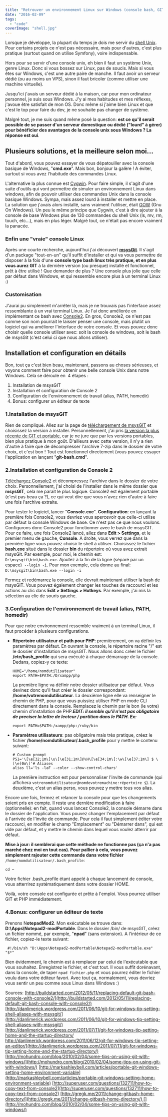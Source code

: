 ```yaml
---
title: "Retrouver un environnement Linux sur Windows (console bash, GIT)"
date: "2016-02-09"
tags:
  - "code"
coverImage: "shell.jpg"
---
```


Lorsque je développe, la plupart du temps je dois me servir du [shell Unix](http://fr.wikipedia.org/wiki/Shell_Unix "Qu'est ce que le shell Unix"). Pour certains projets ce n'est pas nécessaire, mais pour d'autres, c'est plus pratique (surtout quand on utilise Symfony), voire indispensable.<!--more-->

Hors pour se servir d'une console unix, eh bien il faut un système Unix, genre Linux. Donc si vous bossez sur Linux, pas de soucis. Mais si vous êtes sur Windows, c'est une autre paire de manche. Il faut avoir un serveur dédié (ou au moins un VPS), sinon il faut bricoler (comme utiliser une machine virtuelle).

Jusqu'ici j'avais un serveur dédié à la maison, car pour mon ordinateur personnel, je suis sous Windows. J'y ai mes habitudes et mes réflexes, j'avoue être satisfait de mon OS. Donc même si j'aime bien Linux et que c'est le top pour faire du dev, je ne souhaite pas changer de système.

Malgré tout, je me suis quand même posé la question: **est ce qu'il serait possible de se passer d'un serveur domestique ou dédié ("lourd" à gérer) pour bénéficier des avantages de la console unix sous Windows ? La réponse est oui**.

## Plusieurs solutions, et la meilleure selon moi...

Tout d'abord, vous pouvez essayer de vous dépatouiller avec la console basique de Windows, "**cmd.exe**". Mais bon, bonjour la galère ! A éviter, surtout si vous avez l'habitude des commandes Linux.

L'alternative la plus connue est [Cygwin](http://fr.wikipedia.org/wiki/Cygwin "Qu'est ce que Cygwin"). Pour faire simple, il s'agit d'une suite d'outils qui vont permettre de simuler un environnement Linux dans windows, afin de pouvoir utiliser des commandes Unix dans la console basique Windows. Sympa, mais assez lourd à installer et mettre en place. La solution que j'avais alors installé, sans vraiment l'utiliser, était [GOW](https://github.com/bmatzelle/gow "Aller sur le site de GOW") (Gnu On Windows). Un peu le même principe que Cygwin, c'est à dire ajouter à la console de base Windows plus de 130 commandes du shell Unix (ls, mv, rm, touch, etc...), mais en plus léger. Malgré tout, ce n'était pas encore vraiment la panacée.

### Enfin une "vraie" console Linux

Après une courte recherche, aujourd'hui j'ai découvert [**msysGit**](https://git-for-windows.github.io/ "Aller sur le site de msysGit"). Il s'agit d'un package "tout-en-un" qu'il suffit d'installer et qui va vous permettre de disposer à la fois d'une **console type bash linux très pratique, et en plus vous aurez GIT** à la dernière version (ou presque) installé et fonctionnel, prêt à être utilisé ! Que demander de plus ? Une console plus jolie que celle par défaut dans Windows, et qui ressemble encore plus à un terminal Linux :)

### Customisation

J'aurai pu simplement m'arrêter là, mais je ne trouvais pas l'interface assez ressemblante à un vrai terminal Linux. Je l'ai donc améliorée en implémentant ce bash avec [Console2](http://sourceforge.net/projects/console/ "Voir le site de Console2"). En gros, Console2, ce n'est pas comme son nom pourrait le laisser penser une console, mais plutôt un logiciel qui va améliorer l'interface de votre console. Et vous pouvez donc choisir quelle console utiliser avec: soit la console de windows, soit le bash de msysGit (c'est celui ci que nous allons utiliser).

## Installation et configuration en détails

Bon, tout ça c'est bien beau, maintenant, passons au choses sérieuses, et voyons comment faire pour obtenir une belle console Unix dans notre Windows. Cela se déroule en  4 étapes :

1. Installation de msysGIT
2. Installation et configuration de Console 2
3. Configuration de l'environnement de travail (alias, PATH, homedir)
4. Bonus: configurer un éditeur de texte

### 1.Installation de msysGIT

Rien de compliqué. Allez sur la page de [téléchargement de msysGIT](http://code.google.com/p/msysgit/downloads/list?can=2&q=&colspec=Filename+Summary+Uploaded+ReleaseDate+Size+DownloadCount) et choisissez la version à installer. Personnellement, j'ai pris [la version la plus récente de GIT et portable](http://code.google.com/p/msysgit/downloads/detail?name=PortableGit-1.8.0-preview20121022.7z&can=2&q= "Version portable de msysGIT"), car je ne jure que par les versions portables, bien plus pratique à mon goût. D'ailleurs avec cette version, il n'y a rien d'autre à faire que de décompresser l'archive 7-zip dans le dossier de votre choix, et c'est bon ! Tout est fonctionnel directement (vous pouvez essayer l'application en lançant "**git-bash.cmd**".

### 2.Installation et configuration de Console 2

[Téléchargez Console2](http://sourceforge.net/projects/console/files/latest/download) et décompressez l'archive dans le dossier de votre choix. Personnellement, j'ai choisi de l'installer dans le même dossier que **msysGIT**, cela me parait le plus logique. Console2 est également portable (c'est pas beau ça ?), ce qui veut dire que vous n'avez rien d'autre à faire une fois l'archive extraite.

Pour tester le logiciel, lancer "**Console.exe**". **Configuration**: en lançant la première fois Console2, vous devriez vous apercevoir que celle-ci utilise par défaut la console Windows de base. Ce n'est pas ce que nous voulons. Configurons donc Console2 pour fonctionner avec le bash de msysGIT. Pour ce faire, une fois Console2 lancé, allez dans **Edit > Settings**, et le premier menu de gauche, **Console**. A droite, vous verrez que dans la première ligne vous pouvez choisir le shell à utiliser. Choisissez le fichier **bash.exe** situé dans le dossier **bin** du répertoire où vous avez extrait msysGit. Par exemple, pour moi, le chemin est: `D:\msysgit\bin\bash.exe`. Ajoutez à la fin de la ligne (séparé par un espace)  `--login -i`. Pour mon exemple, cela donne au final: `D:\msysgit\bin\bash.exe --login -i` 

Fermez et redémarrez la console, elle devrait maintenant utiliser la bash de msysGIT. Vous pouvez également changer les touches de raccourci et les actions au clic dans **Edit > Settings > Hotkeys**. Par exemple, j'ai mis la sélection au clic de souris gauche.

### 3.Configuration de l'environnement de travail (alias, PATH, homedir)

Pour que notre environnement ressemble vraiment à un terminal Linux, il faut procéder à plusieurs configurations.

- **Répertoire utilisateur et path pour PHP**: premièrement, on va définir les paramètres par défaut. En ouvrant la console, le répertoire racine "/" est le dossier d'installation de msysGIT. Nous allons donc créer le fichier **/etc/bash\_profile** qui sera exécuté à chaque démarrage de la console. Dedans, copiez-y ce texte:

    ```
    HOME="/home/nomdutilisateur"
    export PATH=$PATH:/D/xampp/php
    ```

    La première ligne va définir notre dossier utilisateur par défaut. Vous devinez donc qu'il faut créer le dossier correspondant: **/home/votrenomdutilisateur**. La deuxième ligne elle va renseigner le chemin de PHP, pour que vous puissiez utiliser PHP en mode CLI directement dans la console. Remplacez le chemin par le bon (le votre) chemin d'installation de PHP._**EDIT: il semble qu'il n'est pas obligatoire de preciser la lettre de lecteur / partition dans le PATH. Ex:**_

    ```
    export PATH=$PATH:/xampp/php:/ruby/bin
    ```

- **Paramètres utilisateurs**: pas obligatoire mais très pratique, créez le fichier **/home/nomdutilisateur/.bash\_profile** pour y mettre le contenu suivant:

    ```
    # Custom prompt
    PS1='\[\e[32;1m\]\u\[\e[31;1m\]@\H\[\e[34;1m\]:\w\[\e[37;1m\] $ \[\e[0m\]'# Aliases
    alias ll='ls -laF --color --show-control-chars'
    ```

    La première instruction est pour personnaliser l'invite de commande (qui affichera `votrenomdutilisateur@nomdevotremachine:répertoire $`). La deuxième, c'est un alias perso, vous pouvez y mettre tous vos alias.

Encore une fois, fermez et relancer la console pour que les changements soient pris en compte. Il reste une dernière modification à faire (optionnelle): en fait, quand vous lancez Console2, la console démarre dans le dossier de l'application. Vous pouvez changer l'emplacement par défaut à l'arrivée de l'invite de commande. Pour cela il faut simplement éditer votre raccourci, en modifier le champ "Emplacement" ou "Démarrer dans", qui est vide par défaut, et y mettre le chemin dans lequel vous voulez atterrir par défaut.

**Mise à jour: il semblerai que cette méthode ne fonctionne pas (ça n'a pas marché chez moi en tout cas). Pour pallier à cela, vous pouvez simplement rajouter cette commande dans votre fichier** `/home/nomdutilisateur/.bash_profile`:

```
cd ~
```

Votre fichier .bash\_profile étant appelé à chaque lancement de console, vous atterrirez systématiquement dans votre dossier HOME.

Voilà, votre console est configurée et prête à l'emploi. Vous pourrez utiliser GIT et PHP immédiatement.

### 4.Bonus: configurer un éditeur de texte

Prenons N**otepadMod2**. Mon exécutable se trouve dans: **D:\\Apps\\Notepad2-modPortable**. Dans le dossier /bin/ de msysGIT, créez un fichier nommé, par exemple, "**npad**" (sans extension). A l'intérieur de ce fichier, copiez-le texte suivant:

```
 #!/bin/sh "D:\Apps\Notepad2-modPortable\Notepad2-modPortable.exe" "$*"
```

Bien évidemment, le chemin est à remplacer par celui de l'exécutable que vous souhaitez. Enregistrez le fichier, et c'est tout. Il vous suffit dorénavant, dans la console, de taper `npad fichier.php` et vous pourrez éditer le fichier voulu dans votre éditeur favori. Avec tout ça, normalement, vous devriez vous sentir un peu comme sous Linux dans Windows :)

Sources: [http://buildstarted.com/2012/05/11/replacing-default-git-bash-console-with-console2/](http://buildstarted.com/2012/05/11/replacing-default-git-bash-console-with-console2/) [http://danlimerick.wordpress.com/2011/06/10/git-for-windows-tip-setting-shell-aliases-with-msysgit/](http://danlimerick.wordpress.com/2011/06/10/git-for-windows-tip-setting-shell-aliases-with-msysgit/) [http://danlimerick.wordpress.com/2011/07/11/git-for-windows-tip-setting-home-and-the-startup-directory/ http://danlimerick.wordpress.com/2011/06/12/git-for-windows-tip-setting-an-editor/](http://danlimerick.wordpress.com/2011/07/11/git-for-windows-tip-setting-home-and-the-startup-directory/) [http://mohundro.com/blog/2010/02/04/some-tips-on-using-git-with-windows/](http://mohundro.com/blog/2010/02/04/some-tips-on-using-git-with-windows/) [http://markashleybell.com/articles/portable-git-windows-setting-home-environment-variable](http://markashleybell.com/articles/portable-git-windows-setting-home-environment-variable) [http://superuser.com/questions/132711/how-to-copy-text-from-console2](http://superuser.com/questions/132711/how-to-copy-text-from-console2) [http://gregk.me/2011/change-gitbash-home-directory/](http://gregk.me/2011/change-gitbash-home-directory/) [](http://mohundro.com/blog/2010/02/04/some-tips-on-using-git-with-windows/)
